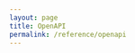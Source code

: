 ```yaml
---
layout: page
title: OpenAPI
permalink: /reference/openapi
---
```


<redoc spec-url='/openapi/openapi.yaml'></redoc>
<script src="https://cdn.jsdelivr.net/npm/redoc@next/bundles/redoc.standalone.js"> </script>